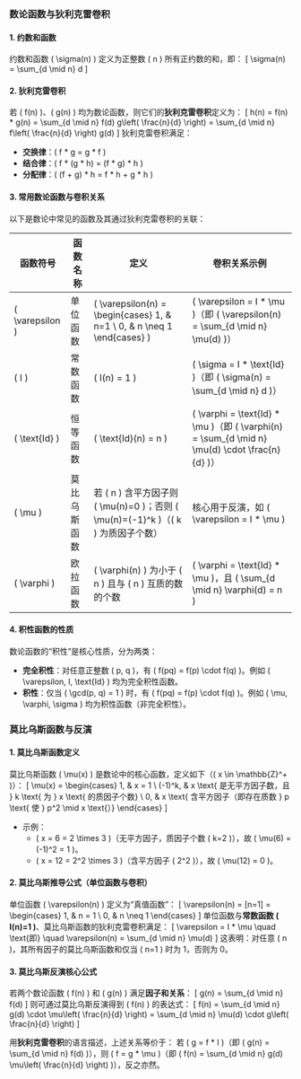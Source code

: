 ### 数论函数与狄利克雷卷积

#### 1. 约数和函数
约数和函数 \( \sigma(n) \) 定义为正整数 \( n \) 所有正约数的和，即：
\[
\sigma(n) = \sum_{d \mid n} d
\]


#### 2. 狄利克雷卷积
若 \( f(n) \)、\( g(n) \) 均为数论函数，则它们的**狄利克雷卷积**定义为：
\[
h(n) = f(n) * g(n) = \sum_{d \mid n} f(d) g\left( \frac{n}{d} \right) = \sum_{d \mid n} f\left( \frac{n}{d} \right) g(d)
\]
狄利克雷卷积满足：
- **交换律**：\( f * g = g * f \)
- **结合律**：\( f * (g * h) = (f * g) * h \)
- **分配律**：\( (f + g) * h = f * h + g * h \)


#### 3. 常用数论函数与卷积关系
以下是数论中常见的函数及其通过狄利克雷卷积的关联：

| 函数符号 | 函数名称       | 定义                                  | 卷积关系示例                     |
|----------|----------------|---------------------------------------|----------------------------------|
| \( \varepsilon \) | 单位函数       | \( \varepsilon(n) = \begin{cases} 1, & n=1 \\ 0, & n \neq 1 \end{cases} \) | \( \varepsilon = I * \mu \)（即 \( \varepsilon(n) = \sum_{d \mid n} \mu(d) \)） |
| \( I \)   | 常数函数       | \( I(n) = 1 \)                        | \( \sigma = I * \text{Id} \)（即 \( \sigma(n) = \sum_{d \mid n} d \)） |
| \( \text{Id} \) | 恒等函数       | \( \text{Id}(n) = n \)                | \( \varphi = \text{Id} * \mu \)（即 \( \varphi(n) = \sum_{d \mid n} \mu(d) \cdot \frac{n}{d} \)） |
| \( \mu \) | 莫比乌斯函数   | 若 \( n \) 含平方因子则 \( \mu(n)=0 \)；否则 \( \mu(n)=(-1)^k \)（\( k \) 为质因子个数） | 核心用于反演，如 \( \varepsilon = I * \mu \) |
| \( \varphi \) | 欧拉函数       | \( \varphi(n) \) 为小于 \( n \) 且与 \( n \) 互质的数的个数 | \( \varphi = \text{Id} * \mu \)，且 \( \sum_{d \mid n} \varphi(d) = n \) |


#### 4. 积性函数的性质
数论函数的“积性”是核心性质，分为两类：
- **完全积性**：对任意正整数 \( p, q \)，有 \( f(pq) = f(p) \cdot f(q) \)。例如 \( \varepsilon, I, \text{Id} \) 均为完全积性函数。
- **积性**：仅当 \( \gcd(p, q) = 1 \) 时，有 \( f(pq) = f(p) \cdot f(q) \)。例如 \( \mu, \varphi, \sigma \) 均为积性函数（非完全积性）。

### 莫比乌斯函数与反演

#### 1. 莫比乌斯函数定义
莫比乌斯函数 \( \mu(x) \) 是数论中的核心函数，定义如下（\( x \in \mathbb{Z}^+ \)）：
\[
\mu(x) =
\begin{cases}
1, & x = 1 \\
(-1)^k, & x \text{ 是无平方因子数，且 } k \text{ 为 } x \text{ 的质因子个数} \\
0, & x \text{ 含平方因子（即存在质数 } p \text{ 使 } p^2 \mid x \text{）}
\end{cases}
\]
- 示例：
  - \( x = 6 = 2 \times 3 \)（无平方因子，质因子个数 \( k=2 \)），故 \( \mu(6) = (-1)^2 = 1 \)。
  - \( x = 12 = 2^2 \times 3 \)（含平方因子 \( 2^2 \)），故 \( \mu(12) = 0 \)。


#### 2. 莫比乌斯推导公式（单位函数与卷积）
单位函数 \( \varepsilon(n) \) 定义为“真值函数”：
\[
\varepsilon(n) = [n=1] =
\begin{cases}
1, & n = 1 \\
0, & n \neq 1
\end{cases}
\]
单位函数与**常数函数 \( I(n)=1 \)**、莫比乌斯函数的狄利克雷卷积满足：
\[
\varepsilon = I * \mu \quad \text{即} \quad \varepsilon(n) = \sum_{d \mid n} \mu(d)
\]
这表明：对任意 \( n \)，其所有因子的莫比乌斯函数和仅当 \( n=1 \) 时为 1，否则为 0。


#### 3. 莫比乌斯反演核心公式
若两个数论函数 \( f(n) \) 和 \( g(n) \) 满足**因子和关系**：
\[
g(n) = \sum_{d \mid n} f(d)
\]
则可通过莫比乌斯反演得到 \( f(n) \) 的表达式：
\[
f(n) = \sum_{d \mid n} g(d) \cdot \mu\left( \frac{n}{d} \right) = \sum_{d \mid n} \mu(d) \cdot g\left( \frac{n}{d} \right)
\]

用**狄利克雷卷积**的语言描述，上述关系等价于：
若 \( g = f * I \)（即 \( g(n) = \sum_{d \mid n} f(d) \)），则 \( f = g * \mu \)（即 \( f(n) = \sum_{d \mid n} g(d) \mu\left( \frac{n}{d} \right) \)），反之亦然。